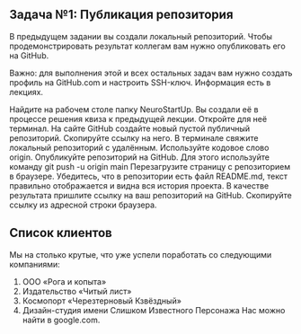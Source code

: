 ## Задача №1: Публикация репозитория
В предыдущем задании вы создали локальный репозиторий. Чтобы продемонстрировать результат коллегам вам нужно опубликовать его на GitHub.

Важно: для выполнения этой и всех остальных задач вам нужно создать профиль на GitHub.com и настроить SSH-ключ. Информация есть в лекциях.

Найдите на рабочем столе папку NeuroStartUp. Вы создали её в процессе решения квиза к предыдущей лекции. Откройте для неё терминал.
На сайте GitHub создайте новый пустой публичный репозиторий. Скопируйте ссылку на него.
В терминале свяжите локальный репозиторий с удалённым. Используйте кодовое слово origin.
Опубликуйте репозиторий на GitHub. Для этого используйте команду git push -u origin main
Перезагрузите страницу с репозиторием в браузере. Убедитесь, что в репозитории есть файл README.md, текст правильно отображается и видна вся история проекта.
В качестве результата пришлите ссылку на ваш репозиторий на GitHub. Скопируйте ссылку из адресной строки браузера.

## Список клиентов
Мы на столько крутые, что уже успели поработать со следующими компаниями:

1. ООО «Рога и копыта»
2. Издательство «Читый лист»
3. Космопорт «Черезтерновый Кзвёздный»
4. Дизайн-студия имени Слишком Известного Персонажа
Нас можно найти в google.com.